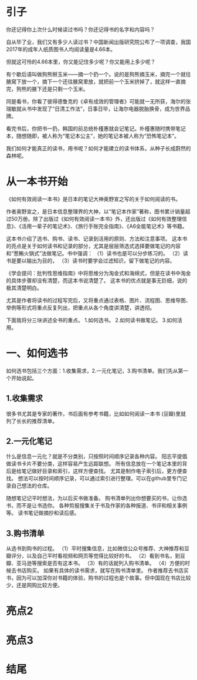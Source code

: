 

# 引子

你还记得你上次什么时候读过书吗？你还记得书的名字和内容吗？

自从毕了业，我们又有多少人读过书？中国新闻出版研究院公布了一项调查，我国2017年的成年人纸质图书人均阅读量是4.66本。

但就这可怜的4.66本里，你又能记住多少呢？你又能用上多少呢？

有个歇后语叫做狗熊掰玉米——摘一个扔一个。说的是狗熊摘玉米，摘完一个就往腋窝下放一个，摘下一个还往腋窝里放，就把前一个玉米挤掉了，就这样一直摘完，狗熊的腋下还是只剩一个玉米。

同是看书，你看了彼得德鲁克的《卓有成效的管理者》可能就一无所获，海尔的张瑞敏就从书中发现了“日清工作法”，日事日毕，让海尔电器脱胎换骨，成为世界品牌。

看完书后，你把书一扔，韩国的前总统朴槿惠就会记笔记。朴槿惠随时携带笔记本，随想随即，被人称为“笔记本公主”，她的笔记本被人称为“恐怖笔记本”。

我们如何才能真正的读书，用书呢？如何才能建立的读书体系，从种子长成蔚然的森林呢。

# 从一本书开始

《如何有效阅读一本书》是日本的笔记大神奥野宣之写的关于如何阅读的书。

作者奥野宣之，是日本信息整理界的大神，以“笔记本作家”著称，图书累计销量超过50万册。除了出版过《如何有效阅读一本书》外，还出版过《如何有效整理信息》、《活用一辈子的笔记术》、《旅行手账完全指南》、《A6全能笔记术》等书籍。

这本书介绍了选书、购书、读书、记录到活用的原则、方法和注意事项。 这本书的亮点是关于如何读书和记录的部分，尤其是层层筛选式选择要做笔记的内容和“葱鲔火锅式”法做笔记。书中强调： （1）读书也是可以分步练习的。 （2）读书是要以输出为目的， （3）读书时要学会过滤知识，留下做笔记的内容。

《学会提问：批判性思维指南》中将思维分为淘金式和海绵式，但是在读书中淘金的具体步骤却没有清楚，而这本书说清楚了。 这本书的优点就是事无巨细，说的极其清楚明白。

尤其是作者将读书的过程写完后，又将重点通过表格、图片、流程图、思维导图、举例等形式将重点反复列出，把重点从各个角度讲清楚，讲透彻。

下面我将分三块讲述全书的重点。
1.如何选书。
2.如何读书做笔记。
3.如何活用。

# 一、如何选书 

如何选书包括三个方面：1.收集需求，2.一元化笔记，3.购书清单。我们先从第一个开始说起。

## 1.收集需求

很多书尤其是专家的著作，书后面有参考书籍，比如如何阅读一本书 (豆瓣)里就列了长长的推荐清单。

## 2.一元化笔记

什么是信息一元化？就是不分类别，只按照时间顺序记录各种内容。 阳志平提倡做读书卡片不要分类，这样容易产生远距联想。 所有信息放在一个笔记本里的背后是给笔记做好目录和索引，这样方便查找。 尤其是制作电子索引后，更方便查找。 想法可以按时间顺序记录，可以通过索引进行整理。可以在github里专门记录自己想法的仓库。


随想笔记记平时想法，为以后买书做准备。 购书清单列出你想要买的书，让你选书，而不是让书选你。 各种剪报搜集关于书及作家的各种报道、书评和相关事例等。 读书笔记做摘抄和读后感。



## 3.购书清单

从选书到购书的过程。 （1）平时搜集信息，比如微信公众号推荐、大神推荐和豆瓣评分，以及自己平时看视频和网页等觉得比较好的书。 （2）看到书名，到豆瓣、亚马逊等搜索是否有这本书。 （3）有的话就列入购书清单。 （4）方便的时候去书店购买。 如果有具体的读书需求，就写在购书清单里。 作者推荐去书店买书，因为可以加深你对书籍的体验，购书的过程也是个故事。但中国现在书店比较少，还是网购比较方便。


























# 亮点2
# 亮点3
# 结尾




<!--stackedit_data:
eyJoaXN0b3J5IjpbNTkyNTI2MzM4LC0yMTQwMzY4MzkyXX0=
-->